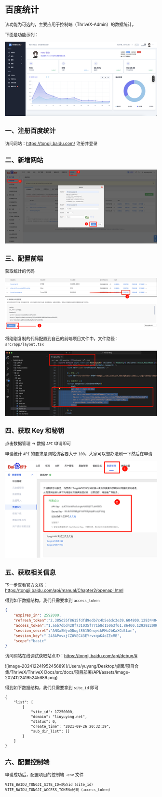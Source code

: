 # 百度统计

该功能为可选的，主要应用于控制端（ThriveX-Admin）的数据统计。

下面是功能示列：

![PixPin_2024-12-15_16-04-48](./assets/PixPin_2024-12-15_16-04-48.png)



## 一、注册百度统计

访问网站：https://tongji.baidu.com/  注册并登录



## 二、新增网站

![image-20241215190558613](./assets/image-20241215190558613.png)



## 三、配置前端

获取统计的代码

![image-20241215190917313](./assets/image-20241215190917313.png)



将刚刚复制的代码配置到自己的前端项目文件中，文件路径：`src/app/layout.tsx`

![image-20241215191056610](./assets/image-20241215191056610.png)



## 四、获取 Key 和秘钥

点击数据管理 -> 数据 `API` 申请即可

申请统计 `API` 的要求是网站访客要大于 `100`，大家可以想办法刷一下然后在申请

![image-20241215191313086](./assets/image-20241215191313086.png)



## 五、获取相关信息

下一步查看官方文档：https://tongji.baidu.com/api/manual/Chapter2/openapi.html

得到如下数据结构，我们只需要拿到 `access_token`
```json
{
    "expires_in": 2592000,
    "refresh_token":"2.385d55f8615fdfd9edb7c4b5ebdc3e39.604800.1293440400-2346678-124328",
    "access_token":"1.a6b7dbd428f731035f771b8d15063f61.86400.1292922000-2346678-124328",
    "session_secret":"ANXxSNjwQDugf8615OnqeikRMu2bKaXCdlLxn",
    "session_key":" 248APxvxjCZ0VEC43EYrvxqaK4oZExMB",
    "scope":"basic"
}
```



访问网站在线调试获取站点ID：https://tongji.baidu.com/api/debug/#

![image-20241224195245689](/Users/yuyang/Desktop/桌面/项目合集/ThriveX/ThriveX Docs/src/docs/项目部署/API/assets/image-20241224195245689.png)



得到如下数据结构，我们只需要拿到 `site_id` 即可

```
{
	"list": [
		{
			"site_id": 17250000,
			"domain": "liuyuyang.net",
			"status": 0,
			"create_time": "2021-09-26 20:32:39",
			"sub_dir_list": []
		}
	]
} 
```



## 六、配置控制端

申请成功后，配置项目的控制端 `.env` 文件

```
VITE_BAIDU_TONGJI_SITE_ID=站点id（site_id）
VITE_BAIDU_TONGJI_ACCESS_TOKEN=秘钥（access_token）
```

